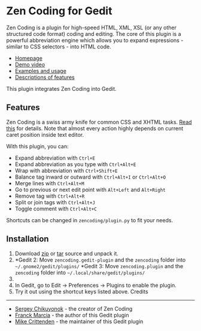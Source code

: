 Zen Coding for Gedit
====================

Zen Coding is a plugin for high-speed HTML, XML, XSL (or any other structured code format)
coding and editing. The core of this plugin is a powerful abbreviation engine which allows you to
expand expressions - similar to CSS selectors - into HTML code.

- [Homepage](http://code.google.com/p/zen-coding/)
- [Demo video](http://vimeo.com/7405114)
- [Examples and usage](http://www.smashingmagazine.com/2009/11/21/zen-coding-a-new-way-to-write-html-code/)
- [Descriptions of features](http://code.google.com/p/zen-coding/wiki/Actions)

This plugin integrates Zen Coding into Gedit.

Features
--------

Zen Coding is a swiss army knife for common CSS and XHTML tasks. [Read this](http://code.google.com/p/zen-coding/wiki/Actions) 
for details. Note that almost every action highly depends on current caret
position inside text editor.

With this plugin, you can:

- Expand abbreviation with `Ctrl+E`
- Expand abbreviation as you type with `Ctrl+Alt+E`
- Wrap with abbreviation with `Ctrl+Shift+E`
- Balance tag inward or outward with `Ctrl+Alt+I` or `Ctrl+Alt+O`
- Merge lines with `Ctrl+Alt+M`
- Go to previous or next edit point with `Alt+Left` and `Alt+Right`
- Remove tag with `Ctrl+Alt+R`
- Split or join tags with `Ctrl+Alt+J`
- Toggle comment with `Ctrl+Alt+C`

Shortcuts can be changed in `zencoding/plugin.py` to fit your needs.

Installation
------------

1. Download [zip](http://github.com/mikecrittenden/zen-coding-gedit/zipball/master) or [tar](http://github.com/mikecrittenden/zen-coding-gedit/tarball/master) source and unpack it.
2. *Gedit 2: Move `zencoding.gedit-plugin` and the `zencoding` folder into `~/.gnome2/gedit/plugins/` 
	 *Gedit 3: Move `zencoding.plugin` and the `zencoding` folder into `~/.local/share/gedit/plugins/` 
2. 
3. In Gedit, go to Edit &rarr; Preferences &rarr; Plugins to enable the plugin.
4. Try it out using the shortcut keys listed above.
Credits
-------

- [Sergey Chikuyonok](http://chikuyonok.ru/) - the creator of Zen Coding
- [Franck Marcia](http://github.com/fmarcia) - the author of this Gedit plugin
- [Mike Crittenden](http://mikethecoder.com) - the maintainer of this Gedit plugin
